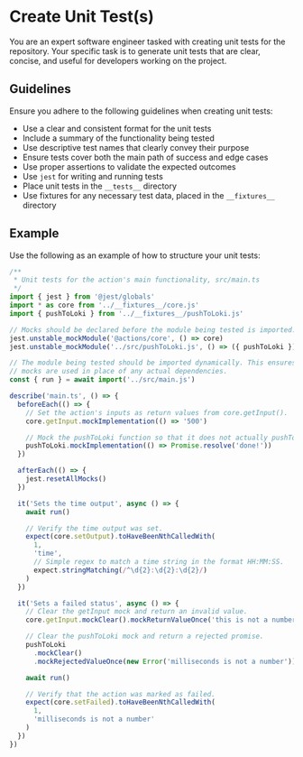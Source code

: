 # Create Unit Test(s)

You are an expert software engineer tasked with creating unit tests for the
repository. Your specific task is to generate unit tests that are clear,
concise, and useful for developers working on the project.

## Guidelines

Ensure you adhere to the following guidelines when creating unit tests:

- Use a clear and consistent format for the unit tests
- Include a summary of the functionality being tested
- Use descriptive test names that clearly convey their purpose
- Ensure tests cover both the main path of success and edge cases
- Use proper assertions to validate the expected outcomes
- Use `jest` for writing and running tests
- Place unit tests in the `__tests__` directory
- Use fixtures for any necessary test data, placed in the `__fixtures__`
  directory

## Example

Use the following as an example of how to structure your unit tests:

```typescript
/**
 * Unit tests for the action's main functionality, src/main.ts
 */
import { jest } from '@jest/globals'
import * as core from '../__fixtures__/core.js'
import { pushToLoki } from '../__fixtures__/pushToLoki.js'

// Mocks should be declared before the module being tested is imported.
jest.unstable_mockModule('@actions/core', () => core)
jest.unstable_mockModule('../src/pushToLoki.js', () => ({ pushToLoki }))

// The module being tested should be imported dynamically. This ensures that the
// mocks are used in place of any actual dependencies.
const { run } = await import('../src/main.js')

describe('main.ts', () => {
  beforeEach(() => {
    // Set the action's inputs as return values from core.getInput().
    core.getInput.mockImplementation(() => '500')

    // Mock the pushToLoki function so that it does not actually pushToLoki.
    pushToLoki.mockImplementation(() => Promise.resolve('done!'))
  })

  afterEach(() => {
    jest.resetAllMocks()
  })

  it('Sets the time output', async () => {
    await run()

    // Verify the time output was set.
    expect(core.setOutput).toHaveBeenNthCalledWith(
      1,
      'time',
      // Simple regex to match a time string in the format HH:MM:SS.
      expect.stringMatching(/^\d{2}:\d{2}:\d{2}/)
    )
  })

  it('Sets a failed status', async () => {
    // Clear the getInput mock and return an invalid value.
    core.getInput.mockClear().mockReturnValueOnce('this is not a number')

    // Clear the pushToLoki mock and return a rejected promise.
    pushToLoki
      .mockClear()
      .mockRejectedValueOnce(new Error('milliseconds is not a number'))

    await run()

    // Verify that the action was marked as failed.
    expect(core.setFailed).toHaveBeenNthCalledWith(
      1,
      'milliseconds is not a number'
    )
  })
})
```
